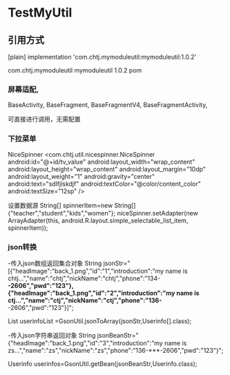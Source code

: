 # TestMyUtil
## 引用方式

[plain] implementation 'com.chtj.mymoduleutil:mymoduleutil:1.0.2'

<dependency>
  <groupId>com.chtj.mymoduleutil</groupId>
  <artifactId>mymoduleutil</artifactId>
  <version>1.0.2</version>
  <type>pom</type>
</dependency>


### 屏幕适配,

BaseActivity,
BaseFragment,
BaseFragmentV4,
BaseFragmentActivity,

可直接进行调用，无需配置

### 下拉菜单
NiceSpinner
<com.chtj.util.nicespinner.NiceSpinner
        android:id="@+id/tv_value"
        android:layout_width="wrap_content"
        android:layout_height="wrap_content"
        android:layout_margin="10dp"
        android:layout_weight="1"
        android:gravity="center"
        android:text="sdlfjlskdjf"
        android:textColor="@color/content_color"
        android:textSize="12sp" />
        
        
设置数据源
String[] spinnerItem=new String[]{"teacher","student","kids","women"};
niceSpinner.setAdapter(new ArrayAdapter<String>(this,
                android.R.layout.simple_selectable_list_item, spinnerItem));
  

### json转换
-传入json数组返回集合对象
 String jsonStr="[{\"headImage\":\"back_1.png\",\"id\":\"1\",\"introduction\":\"my name is chtj...\",\"name\":\"chtj\",\"nickName\":\"chtj\",\"phone\":\"134-****-2606\",\"pwd\":\"123\"},{\"headImage\":\"back_1.png\",\"id\":\"2\",\"introduction\":\"my name is ctj...\",\"name\":\"ctj\",\"nickName\":\"ctj\",\"phone\":\"136-****-2606\",\"pwd\":\"123\"}]";
 
List<Userinfo> userinfoList =GsonUtil.jsonToArray(jsonStr,Userinfo[].class);
  
  
-传入json字符串返回对象
String jsonBeanStr="{\"headImage\":\"back_1.png\",\"id\":\"3\",\"introduction\":\"my name is zs...\",\"name\":\"zs\",\"nickName\":\"zs\",\"phone\":\"136-***-2606\",\"pwd\":\"123\"}";

Userinfo userinfos=GsonUtil.getBean(jsonBeanStr,Userinfo.class);
  
  
 
